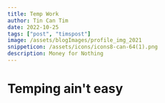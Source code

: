 ```yaml
---
title: Temp Work
author: Tin Can Tim
date: 2022-10-25
tags: ["post", "timspost"]
image: /assets/blogImages/profile_img_2021
snippeticon: /assets/icons/icons8-can-64(1).png
description: Money for Nothing
---
```


# Temping ain't easy
